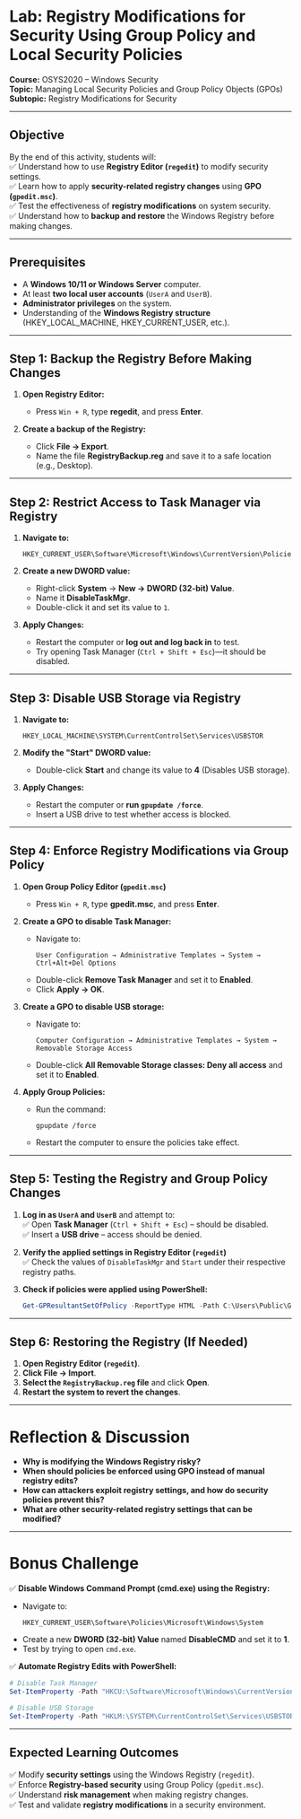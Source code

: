 # **Lab: Registry Modifications for Security Using Group Policy and Local Security Policies**  
**Course:** OSYS2020 – Windows Security  
**Topic:** Managing Local Security Policies and Group Policy Objects (GPOs)  
**Subtopic:** Registry Modifications for Security  

---

## **Objective**  
By the end of this activity, students will:  
✅ Understand how to use **Registry Editor (`regedit`)** to modify security settings.  
✅ Learn how to apply **security-related registry changes** using **GPO (`gpedit.msc`)**.  
✅ Test the effectiveness of **registry modifications** on system security.  
✅ Understand how to **backup and restore** the Windows Registry before making changes.  

---

## **Prerequisites**  
- A **Windows 10/11 or Windows Server** computer.  
- At least **two local user accounts** (`UserA` and `UserB`).  
- **Administrator privileges** on the system.  
- Understanding of the **Windows Registry structure** (HKEY_LOCAL_MACHINE, HKEY_CURRENT_USER, etc.).  

---

## **Step 1: Backup the Registry Before Making Changes**  

1. **Open Registry Editor:**  
   - Press `Win + R`, type **regedit**, and press **Enter**.  

2. **Create a backup of the Registry:**  
   - Click **File → Export**.  
   - Name the file **RegistryBackup.reg** and save it to a safe location (e.g., Desktop).  

---

## **Step 2: Restrict Access to Task Manager via Registry**  

1. **Navigate to:**  
   ```
   HKEY_CURRENT_USER\Software\Microsoft\Windows\CurrentVersion\Policies\System
   ```
2. **Create a new DWORD value:**  
   - Right-click **System** → **New → DWORD (32-bit) Value**.  
   - Name it **DisableTaskMgr**.  
   - Double-click it and set its value to `1`.  

3. **Apply Changes:**  
   - Restart the computer or **log out and log back in** to test.  
   - Try opening Task Manager (`Ctrl + Shift + Esc`)—it should be disabled.  

---

## **Step 3: Disable USB Storage via Registry**  

1. **Navigate to:**  
   ```
   HKEY_LOCAL_MACHINE\SYSTEM\CurrentControlSet\Services\USBSTOR
   ```
2. **Modify the "Start" DWORD value:**  
   - Double-click **Start** and change its value to **4** (Disables USB storage).  

3. **Apply Changes:**  
   - Restart the computer or **run `gpupdate /force`**.  
   - Insert a USB drive to test whether access is blocked.  

---

## **Step 4: Enforce Registry Modifications via Group Policy**  

1. **Open Group Policy Editor (`gpedit.msc`)**  
   - Press `Win + R`, type **gpedit.msc**, and press **Enter**.  

2. **Create a GPO to disable Task Manager:**  
   - Navigate to:  
     ```
     User Configuration → Administrative Templates → System → Ctrl+Alt+Del Options
     ```
   - Double-click **Remove Task Manager** and set it to **Enabled**.  
   - Click **Apply → OK**.  

3. **Create a GPO to disable USB storage:**  
   - Navigate to:  
     ```
     Computer Configuration → Administrative Templates → System → Removable Storage Access
     ```
   - Double-click **All Removable Storage classes: Deny all access** and set it to **Enabled**.  

4. **Apply Group Policies:**  
   - Run the command:  
     ```
     gpupdate /force
     ```
   - Restart the computer to ensure the policies take effect.  

---

## **Step 5: Testing the Registry and Group Policy Changes**  

1. **Log in as `UserA` and `UserB`** and attempt to:  
   ✅ Open **Task Manager** (`Ctrl + Shift + Esc`) – should be disabled.  
   ✅ Insert a **USB drive** – access should be denied.  

2. **Verify the applied settings in Registry Editor (`regedit`)**  
   ✅ Check the values of `DisableTaskMgr` and `Start` under their respective registry paths.  

3. **Check if policies were applied using PowerShell:**  
   ```powershell
   Get-GPResultantSetOfPolicy -ReportType HTML -Path C:\Users\Public\GPOReport.html
   ```

---

## **Step 6: Restoring the Registry (If Needed)**  

1. **Open Registry Editor (`regedit`)**.  
2. **Click File → Import**.  
3. **Select the `RegistryBackup.reg` file** and click **Open**.  
4. **Restart the system to revert the changes**.  

---

# **Reflection & Discussion**  

- **Why is modifying the Windows Registry risky?**  
- **When should policies be enforced using GPO instead of manual registry edits?**  
- **How can attackers exploit registry settings, and how do security policies prevent this?**  
- **What are other security-related registry settings that can be modified?**  

---

# **Bonus Challenge**  

✅ **Disable Windows Command Prompt (cmd.exe) using the Registry:**  
   - Navigate to:  
     ```
     HKEY_CURRENT_USER\Software\Policies\Microsoft\Windows\System
     ```
   - Create a new **DWORD (32-bit) Value** named **DisableCMD** and set it to **1**.  
   - Test by trying to open `cmd.exe`.  

✅ **Automate Registry Edits with PowerShell:**  
   ```powershell
   # Disable Task Manager
   Set-ItemProperty -Path "HKCU:\Software\Microsoft\Windows\CurrentVersion\Policies\System" -Name "DisableTaskMgr" -Value 1

   # Disable USB Storage
   Set-ItemProperty -Path "HKLM:\SYSTEM\CurrentControlSet\Services\USBSTOR" -Name "Start" -Value 4
   ```

---

## **Expected Learning Outcomes**  
✅ Modify **security settings** using the Windows Registry (`regedit`).  
✅ Enforce **Registry-based security** using Group Policy (`gpedit.msc`).  
✅ Understand **risk management** when making registry changes.  
✅ Test and validate **registry modifications** in a security environment.  
